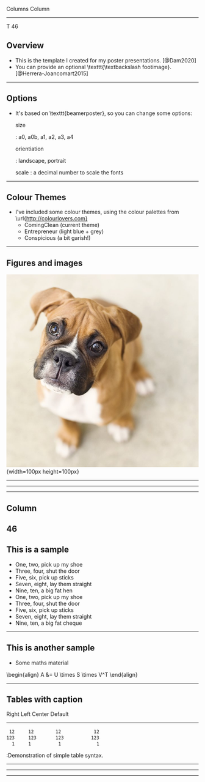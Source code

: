 Columns   Column
--------  -------
T         46

## Overview

* This is the template I created for my poster presentations. [@Dam2020]
* You can provide an optional \texttt{\textbackslash footimage}. [@Herrera-Joancomart2015]

----

## Options

* It's based on \texttt{beamerposter}, so you can change some options:

    size
    
    :   a0, a0b, a1, a2, a3, a4

    orientiation
    
    :   landscape, portrait
    
    scale
    :   a decimal number to scale the fonts

----

## Colour Themes

- I've included some colour themes, using the colour palettes from \url{http://colourlovers.com}
    * ComingClean (current theme)
    * Entrepreneur (light blue + grey)
    * Conspicious (a bit garish!)

---- 

## Figures and images

![Look at that puppy!](./poster/images/puppy.jpg){width=100px height=100px}

----

----

-------
Column
-------
46
-------

## This is a sample

- One, two, pick up my shoe
- Three, four, shut the door
- Five, six, pick up sticks
- Seven, eight, lay them straight
- Nine, ten, a big fat hen
- One, two, pick up my shoe
- Three, four, shut the door
- Five, six, pick up sticks
- Seven, eight, lay them straight
- Nine, ten, a big fat cheque

----

## This is another sample

- Some maths material

\begin{align}
A &= U \times S \times V^T
\end{align}

----

## Tables with caption

  Right     Left     Center     Default
-------     ------ ----------   -------
     12     12        12            12
    123     123       123          123
      1     1          1             1

:Demonstration of simple table syntax.

----

----

----
